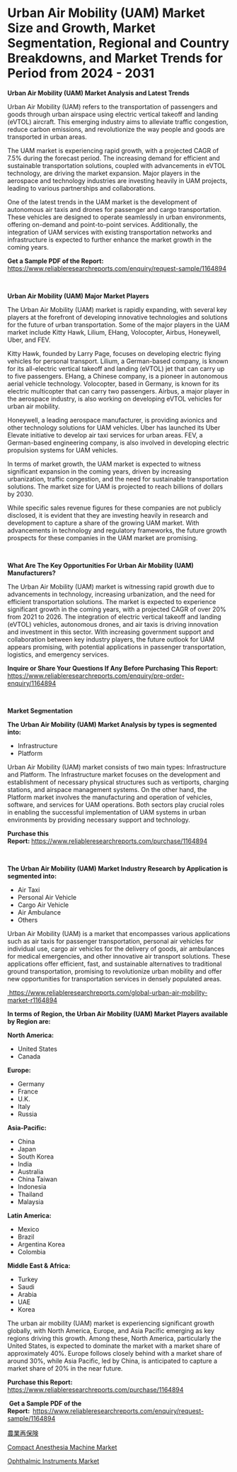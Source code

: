 <p><h1>Urban Air Mobility (UAM) Market Size and Growth, Market Segmentation, Regional and Country Breakdowns, and Market Trends for Period from 2024 -  2031</h1></p><p><strong>Urban Air Mobility (UAM) Market Analysis and Latest Trends</strong></p>
<p><p>Urban Air Mobility (UAM) refers to the transportation of passengers and goods through urban airspace using electric vertical takeoff and landing (eVTOL) aircraft. This emerging industry aims to alleviate traffic congestion, reduce carbon emissions, and revolutionize the way people and goods are transported in urban areas.</p><p>The UAM market is experiencing rapid growth, with a projected CAGR of 7.5% during the forecast period. The increasing demand for efficient and sustainable transportation solutions, coupled with advancements in eVTOL technology, are driving the market expansion. Major players in the aerospace and technology industries are investing heavily in UAM projects, leading to various partnerships and collaborations.</p><p>One of the latest trends in the UAM market is the development of autonomous air taxis and drones for passenger and cargo transportation. These vehicles are designed to operate seamlessly in urban environments, offering on-demand and point-to-point services. Additionally, the integration of UAM services with existing transportation networks and infrastructure is expected to further enhance the market growth in the coming years.</p></p>
<p><strong>Get a Sample PDF of the Report:&nbsp;</strong> <a href="https://www.reliableresearchreports.com/enquiry/request-sample/1164894">https://www.reliableresearchreports.com/enquiry/request-sample/1164894</a></p>
<p>&nbsp;</p>
<p><strong>Urban Air Mobility (UAM) Major Market Players</strong></p>
<p><p>The Urban Air Mobility (UAM) market is rapidly expanding, with several key players at the forefront of developing innovative technologies and solutions for the future of urban transportation. Some of the major players in the UAM market include Kitty Hawk, Lilium, EHang, Volocopter, Airbus, Honeywell, Uber, and FEV.</p><p>Kitty Hawk, founded by Larry Page, focuses on developing electric flying vehicles for personal transport. Lilium, a German-based company, is known for its all-electric vertical takeoff and landing (eVTOL) jet that can carry up to five passengers. EHang, a Chinese company, is a pioneer in autonomous aerial vehicle technology. Volocopter, based in Germany, is known for its electric multicopter that can carry two passengers. Airbus, a major player in the aerospace industry, is also working on developing eVTOL vehicles for urban air mobility.</p><p>Honeywell, a leading aerospace manufacturer, is providing avionics and other technology solutions for UAM vehicles. Uber has launched its Uber Elevate initiative to develop air taxi services for urban areas. FEV, a German-based engineering company, is also involved in developing electric propulsion systems for UAM vehicles.</p><p>In terms of market growth, the UAM market is expected to witness significant expansion in the coming years, driven by increasing urbanization, traffic congestion, and the need for sustainable transportation solutions. The market size for UAM is projected to reach billions of dollars by 2030.</p><p>While specific sales revenue figures for these companies are not publicly disclosed, it is evident that they are investing heavily in research and development to capture a share of the growing UAM market. With advancements in technology and regulatory frameworks, the future growth prospects for these companies in the UAM market are promising.</p></p>
<p>&nbsp;</p>
<p><strong>What Are The Key Opportunities For Urban Air Mobility (UAM) Manufacturers?</strong></p>
<p><p>The Urban Air Mobility (UAM) market is witnessing rapid growth due to advancements in technology, increasing urbanization, and the need for efficient transportation solutions. The market is expected to experience significant growth in the coming years, with a projected CAGR of over 20% from 2021 to 2026. The integration of electric vertical takeoff and landing (eVTOL) vehicles, autonomous drones, and air taxis is driving innovation and investment in this sector. With increasing government support and collaboration between key industry players, the future outlook for UAM appears promising, with potential applications in passenger transportation, logistics, and emergency services.</p></p>
<p><strong>Inquire or Share Your Questions If Any Before Purchasing This Report:</strong> <a href="https://www.reliableresearchreports.com/enquiry/pre-order-enquiry/1164894">https://www.reliableresearchreports.com/enquiry/pre-order-enquiry/1164894</a></p>
<p>&nbsp;</p>
<p><strong>Market Segmentation</strong></p>
<p><strong>The Urban Air Mobility (UAM) Market Analysis by types is segmented into:</strong></p>
<p><ul><li>Infrastructure</li><li>Platform</li></ul></p>
<p><p>Urban Air Mobility (UAM) market consists of two main types: Infrastructure and Platform. The Infrastructure market focuses on the development and establishment of necessary physical structures such as vertiports, charging stations, and airspace management systems. On the other hand, the Platform market involves the manufacturing and operation of vehicles, software, and services for UAM operations. Both sectors play crucial roles in enabling the successful implementation of UAM systems in urban environments by providing necessary support and technology.</p></p>
<p><strong>Purchase this Report:&nbsp;</strong><a href="https://www.reliableresearchreports.com/purchase/1164894">https://www.reliableresearchreports.com/purchase/1164894</a></p>
<p>&nbsp;</p>
<p><strong>The Urban Air Mobility (UAM) Market Industry Research by Application is segmented into:</strong></p>
<p><ul><li>Air Taxi</li><li>Personal Air Vehicle</li><li>Cargo Air Vehicle</li><li>Air Ambulance</li><li>Others</li></ul></p>
<p><p>Urban Air Mobility (UAM) is a market that encompasses various applications such as air taxis for passenger transportation, personal air vehicles for individual use, cargo air vehicles for the delivery of goods, air ambulances for medical emergencies, and other innovative air transport solutions. These applications offer efficient, fast, and sustainable alternatives to traditional ground transportation, promising to revolutionize urban mobility and offer new opportunities for transportation services in densely populated areas.</p></p>
<p><a href="https://www.reliableresearchreports.com/global-urban-air-mobility-market-r1164894">&nbsp;https://www.reliableresearchreports.com/global-urban-air-mobility-market-r1164894</a></p>
<p><strong>In terms of Region, the Urban Air Mobility (UAM) Market Players available by Region are:</strong></p>
<p>
    <p> <strong> North America: </strong>
        <ul>
            <li>United States</li>
            <li>Canada</li>
        </ul>
        </p> 
    <p> <strong> Europe: </strong>
        <ul>
            <li>Germany</li>
            <li>France</li>
            <li>U.K.</li>
            <li>Italy</li>
            <li>Russia</li>
        </ul>
        </p> 
    <p> <strong> Asia-Pacific: </strong>
        <ul>
            <li>China</li>
            <li>Japan</li>
            <li>South Korea</li>
            <li>India</li>
            <li>Australia</li>
            <li>China Taiwan</li>
            <li>Indonesia</li>
            <li>Thailand</li>
            <li>Malaysia</li>
        </ul>
        </p> 
    <p> <strong> Latin America: </strong>
        <ul>
            <li>Mexico</li>
            <li>Brazil</li>
            <li>Argentina Korea</li>
            <li>Colombia</li>
        </ul>
        </p> 
    <p> <strong> Middle East & Africa: </strong>
        <ul>
            <li>Turkey</li>
            <li>Saudi</li>
            <li>Arabia</li>
            <li>UAE</li>
            <li>Korea</li>
        </ul>
    </p>
    </p>
<p><p>The urban air mobility (UAM) market is experiencing significant growth globally, with North America, Europe, and Asia Pacific emerging as key regions driving this growth. Among these, North America, particularly the United States, is expected to dominate the market with a market share of approximately 40%. Europe follows closely behind with a market share of around 30%, while Asia Pacific, led by China, is anticipated to capture a market share of 20% in the near future.</p></p>
<p><strong>Purchase this Report: </strong><a href="https://www.reliableresearchreports.com/purchase/1164894">https://www.reliableresearchreports.com/purchase/1164894</a></p>
<p>&nbsp;<strong>Get a Sample PDF of the Report:&nbsp;&nbsp;</strong><a href="https://www.reliableresearchreports.com/enquiry/request-sample/1164894">https://www.reliableresearchreports.com/enquiry/request-sample/1164894</a></p>
<p><strong></strong></p>
<p><p><a href="https://github.com/CarlieShields/Market-Research-Report-List-1/blob/main/762249762030.md">農業再保険</a></p><p><a href="https://www.linkedin.com/pulse/compact-anesthesia-machine-market-size-cagr-trends-2024-2030-y9iae?trackingId=pJG7mLBB%2F%2BwbIMN0nexFsQ%3D%3D">Compact Anesthesia Machine Market</a></p><p><a href="https://www.linkedin.com/pulse/ophthalmic-instruments-market-report-reveals-latest-trends-9haye?trackingId=J5JlSOHsIsvS%2BU4sRRtp%2Bw%3D%3D">Ophthalmic Instruments Market</a></p></p>